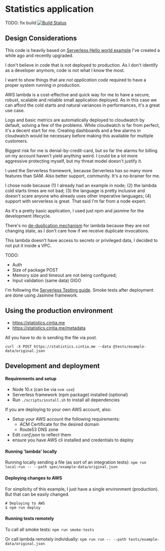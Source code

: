 # Statistics application

TODO: fix build
[![Build Status](https://travis-ci.org/cintiadr/sample-lambda-app.svg?branch=master)](https://travis-ci.org/cintiadr/sample-lambda-app)

## Design Considerations

This code is heavily based on [Serverless Hello world example](https://github.com/cintiadr/sample-lambda-app) I've created a while ago and recently upgraded.

I don't believe in code that is not deployed to production. As I don't identify as a developer anymore,
code is not what I know the most.

I want to show things that are _not application code_ required to have a proper system running in production.

AWS lambda is a cost-effective and quick way for me to have a secure, robust, scalable and reliable
small application deployed. As in this case we can afford the cold starts and natural variances in performances,
it's a great use case.

Logs and basic metrics are automatically deployed to cloudwatch by default,
solving a few of the problems. While cloudwatch is far from perfect, it's a decent start for me.
Creating dashboards and a few alarms in cloudwatch would be necessary before making this available for multiple customers.

Biggest risk for me is denial-by-credit-card, but so far the alarms for billing
on my account haven't yield anything weird. I could be a lot more aggressive protecting myself,
but my threat model doesn't justify it.

I used the Serverless framework, because Serverless has so many more features than SAM. Also better support, community. It's a no-brainer for me.

I chose node because (1) I already had an example in node; (2) the lambda cold starts times are not bad;
(3) the language is pretty inclusive and doesn't scare anyone who already uses other imperative languages;
(4) support with serverless is great. That said I'm far from a node expert.

As it's a pretty basic application, I used just npm and jasmine for the development lifecycle.

There's no [de-duplication mechanism](https://blog.sungardas.com/CTOLabs/2017/06/run-lambda-run/) for lambda
because they are not changing state, as I don't care how if we receive duplicate invocations.

This lambda doesn't have access to secrets or privileged data, I decided to not put it inside a VPC.

TODO:
  - Auth
  - Size of package POST
  - Memory size and timeout are not being configured;
  - Input validation (same data) GIGO

I'm following the [Serverless Testing guide](https://serverless.com/framework/docs/providers/aws/guide/testing/). Smoke tests after deployment are done using Jasmine framework.

## Using the production environment

  - <https://statistics.cintia.me>
  - <https://statistics.cintia.me/metadata>


All you have to do is sending the file via post.

`curl -X POST https://statistics.cintia.me --data @tests/example-data/original.json`


## Development and deployment

#### Requirements and setup

  - Node 10.x (can be via `nvm use`)
  - Serverless framework (npm package) installed (optional)
  - Run `./scripts/install.sh` to install all dependencies


If you are deploying to your own AWS account, also:

  - Setup your AWS account the following requirements:
    - ACM Certificate for the desired domain
    - Route53 DNS zone
  - Edit _conf.json_ to reflect them
  - ensure you have AWS cli installed and credentials to deploy

#### Running 'lambda' locally

Running locally sending a file (as sort of an integration tests):
`npm run local-run -- --path spec/example-data/original.json`

#### Deploying changes to AWS

For simplicity of this example, I just have a single environment (production).
But that can be easily changed.

```
# Deploying to AWS
$ npm run deploy
```

#### Running tests remotely

To call all smoke tests:
`npm run smoke-tests`

Or call lambda remotely individually:
`npm run run -- --path tests/example-data/original.json`
